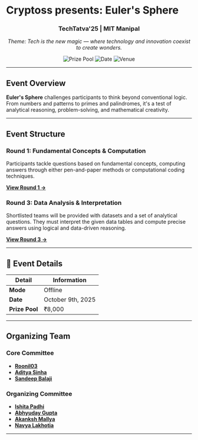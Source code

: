 # Cryptoss presents: **Euler's Sphere**

<div align="center">

### TechTatva'25 | MIT Manipal

_Theme: Tech is the new magic — where technology and innovation coexist to create wonders._

![Prize Pool](https://img.shields.io/badge/Prize_Pool-₹8000-gold?style=for-the-badge)
![Date](https://img.shields.io/badge/Date-October_9th-blue?style=for-the-badge)
![Venue](https://img.shields.io/badge/Venue-AB3_303-green?style=for-the-badge)

</div>

---

## Event Overview

**Euler's Sphere** challenges participants to think beyond conventional logic. From numbers and patterns to primes and palindromes, it's a test of analytical reasoning, problem-solving, and mathematical creativity.

---

## Event Structure

### Round 1: Fundamental Concepts & Computation

Participants tackle questions based on fundamental concepts, computing answers through either pen-and-paper methods or computational coding techniques.

**[View Round 1 →](https://github.com/iecse/EulerSphere_TechTatva2025/tree/main/Round1)**

### Round 3: Data Analysis & Interpretation

Shortlisted teams will be provided with datasets and a set of analytical questions. They must interpret the given data tables and compute precise answers using logical and data-driven reasoning.

**[View Round 3 →](https://github.com/iecse/EulerSphere_TechTatva2025/tree/main/Round3)**

---

## 📍 Event Details

| Detail         | Information       |
| -------------- | ----------------- |
| **Mode**       | Offline           |
| **Date**       | October 9th, 2025 |
| **Prize Pool** | ₹8,000            |

---

## Organizing Team

### Core Committee

- [**Roonil03**](https://github.com/Roonil03)
- [**Aditya Sinha**](https://github.com/AdityaSinha149)
- [**Sandeep Balaji**](https://github.com/Sandeep3084)

### Organizing Committee

- [**Ishita Padhi**](https://github.com/IshitaPadhi)
- **[Abhyuday Gupta](https://github.com/Abhyuday-Gupta912)**
- [**Akanksh Mallya**](https://github.com/Mrman-201)
- [**Navya Lakhotia**](https://github.com/purplenose7)

---
